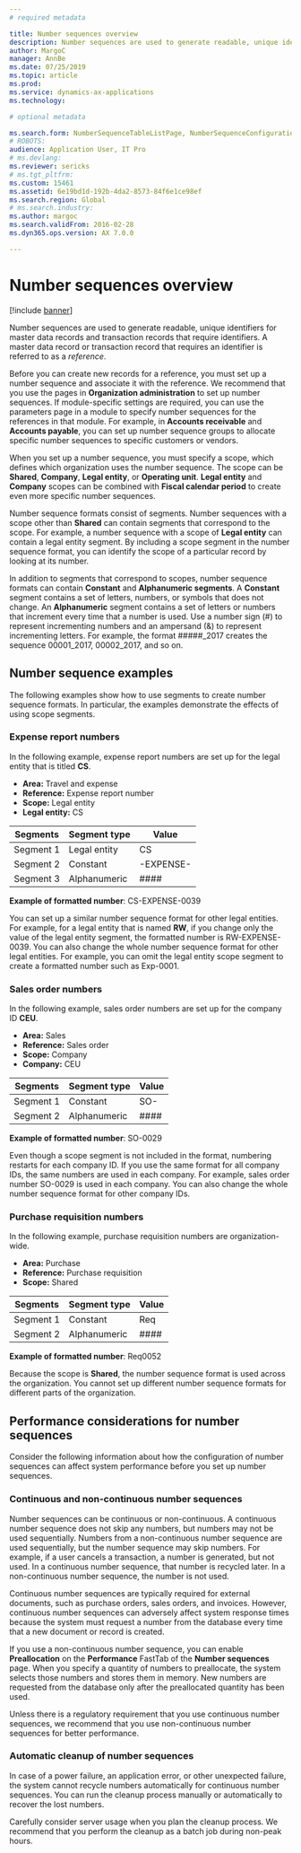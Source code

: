```yaml
---
# required metadata

title: Number sequences overview
description: Number sequences are used to generate readable, unique identifiers for master data records and transaction records that require identifiers.
author: MargoC
manager: AnnBe
ms.date: 07/25/2019
ms.topic: article
ms.prod: 
ms.service: dynamics-ax-applications
ms.technology: 

# optional metadata

ms.search.form: NumberSequenceTableListPage, NumberSequenceConfiguration
# ROBOTS: 
audience: Application User, IT Pro
# ms.devlang: 
ms.reviewer: sericks
# ms.tgt_pltfrm: 
ms.custom: 15461
ms.assetid: 6e19bd1d-192b-4da2-8573-84f6e1ce98ef
ms.search.region: Global
# ms.search.industry: 
ms.author: margoc
ms.search.validFrom: 2016-02-28
ms.dyn365.ops.version: AX 7.0.0

---
```


# Number sequences overview

[!include [banner](../includes/banner.md)]

Number sequences are used to generate readable, unique identifiers for master data records and transaction records that require identifiers. A master data record or transaction record that requires an identifier is referred to as a *reference*.

Before you can create new records for a reference, you must set up a number sequence and associate it with the reference. We recommend that you use the pages in **Organization administration** to set up number sequences. If module-specific settings are required, you can use the parameters page in a module to specify number sequences for the references in that module. For example, in **Accounts receivable** and **Accounts payable**, you can set up number sequence groups to allocate specific number sequences to specific customers or vendors.

When you set up a number sequence, you must specify a scope, which defines which organization uses the number sequence. The scope can be **Shared**, **Company**, **Legal entity**, or **Operating unit**. **Legal entity** and **Company** scopes can be combined with **Fiscal calendar period** to create even more specific number sequences.

Number sequence formats consist of segments. Number sequences with a scope other than **Shared** can contain segments that correspond to the scope. For example, a number sequence with a scope of **Legal entity** can contain a legal entity segment. By including a scope segment in the number sequence format, you can identify the scope of a particular record by looking at its number.

In addition to segments that correspond to scopes, number sequence formats can contain **Constant** and **Alphanumeric segments**. A **Constant** segment contains a set of letters, numbers, or symbols that does not change. An **Alphanumeric** segment contains a set of letters or numbers that increment every time that a number is used. Use a number sign (\#) to represent incrementing numbers and an ampersand (&) to represent incrementing letters. For example, the format \#\#\#\#\#\_2017 creates the sequence 00001\_2017, 00002\_2017, and so on.

## Number sequence examples

The following examples show how to use segments to create number sequence formats. In particular, the examples demonstrate the effects of using scope segments.

### Expense report numbers

In the following example, expense report numbers are set up for the legal entity that is titled **CS**.

- **Area:** Travel and expense
- **Reference:** Expense report number
- **Scope:** Legal entity
- **Legal entity:** CS

| Segments  | Segment type | Value     |
|-----------|--------------|-----------|
| Segment 1 | Legal entity | CS        |
| Segment 2 | Constant     | -EXPENSE- |
| Segment 3 | Alphanumeric | \#\#\#\#  |

**Example of formatted number**: CS-EXPENSE-0039

You can set up a similar number sequence format for other legal entities. For example, for a legal entity that is named **RW**, if you change only the value of the legal entity segment, the formatted number is RW-EXPENSE-0039. You can also change the whole number sequence format for other legal entities. For example, you can omit the legal entity scope segment to create a formatted number such as Exp-0001.

### Sales order numbers

In the following example, sales order numbers are set up for the company ID **CEU**.

- **Area:** Sales
- **Reference:** Sales order
- **Scope:** Company
- **Company:** CEU

| Segments  | Segment type | Value    |
|-----------|--------------|----------|
| Segment 1 | Constant     | SO-      |
| Segment 2 | Alphanumeric | \#\#\#\# |

**Example of formatted number**: SO-0029

Even though a scope segment is not included in the format, numbering restarts for each company ID. If you use the same format for all company IDs, the same numbers are used in each company. For example, sales order number SO-0029 is used in each company. You can also change the whole number sequence format for other company IDs.

### Purchase requisition numbers

In the following example, purchase requisition numbers are organization-wide.

- **Area:** Purchase
- **Reference:** Purchase requisition
- **Scope:** Shared

| Segments  | Segment type | Value    |
|-----------|--------------|----------|
| Segment 1 | Constant     | Req      |
| Segment 2 | Alphanumeric | \#\#\#\# |

**Example of formatted number**: Req0052

Because the scope is **Shared**, the number sequence format is used across the organization. You cannot set up different number sequence formats for different parts of the organization.

## Performance considerations for number sequences

Consider the following information about how the configuration of number sequences can affect system performance before you set up number sequences.

### Continuous and non-continuous number sequences

Number sequences can be continuous or non-continuous. A continuous number sequence does not skip any numbers, but numbers may not be used sequentially. Numbers from a non-continuous number sequence are used sequentially, but the number sequence may skip numbers. For example, if a user cancels a transaction, a number is generated, but not used. In a continuous number sequence, that number is recycled later. In a non-continuous number sequence, the number is not used.

Continuous number sequences are typically required for external documents, such as purchase orders, sales orders, and invoices. However, continuous number sequences can adversely affect system response times because the system must request a number from the database every time that a new document or record is created.

If you use a non-continuous number sequence, you can enable **Preallocation** on the **Performance** FastTab of the **Number sequences** page. When you specify a quantity of numbers to preallocate, the system selects those numbers and stores them in memory. New numbers are requested from the database only after the preallocated quantity has been used.

Unless there is a regulatory requirement that you use continuous number sequences, we recommend that you use non-continuous number sequences for better performance.

### Automatic cleanup of number sequences

In case of a power failure, an application error, or other unexpected failure, the system cannot recycle numbers automatically for continuous number sequences. You can run the cleanup process manually or automatically to recover the lost numbers.

Carefully consider server usage when you plan the cleanup process. We recommend that you perform the cleanup as a batch job during non-peak hours.

